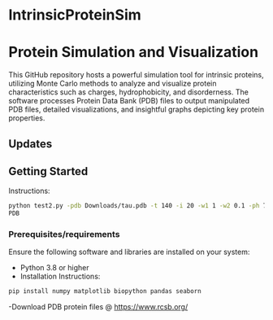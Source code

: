 # IntrinsicProteinSim
# Protein Simulation and Visualization

This GitHub repository hosts a powerful simulation tool for intrinsic proteins, utilizing Monte Carlo methods to analyze and visualize protein characteristics such as charges, hydrophobicity, and disorderness. The software processes Protein Data Bank (PDB) files to output manipulated PDB files, detailed visualizations, and insightful graphs depicting key protein properties.

## Updates

## Getting Started
Instructions:

```bash
python test2.py -pdb Downloads/tau.pdb -t 140 -i 20 -w1 1 -w2 0.1 -ph 7
PDB
```


### Prerequisites/requirements

Ensure the following software and libraries are installed on your system:
- Python 3.8 or higher
- Installation Instructions:
```bash
pip install numpy matplotlib biopython pandas seaborn
```
-Download PDB protein files @ https://www.rcsb.org/

